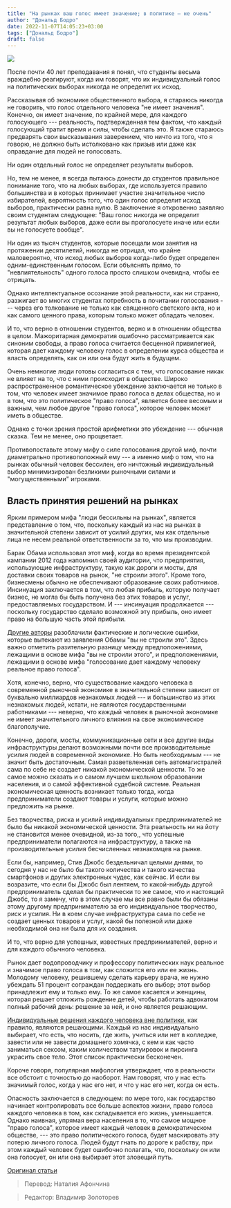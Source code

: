```yaml
---
title: "На рынках ваш голос имеет значение; в политике — не очень"
author: "Дональд Бодро"
date: 2022-11-07T14:05:23+03:00
tags: ["Дональд Бодро"]
draft: false
---
```

![](https://www.aier.org/wp-content/uploads/2019/09/votingbooth.jpg)

После почти 40 лет преподавания я понял, что студенты весьма враждебно реагируют, когда им говорят, что их индивидуальный голос на политических выборах никогда не определит их исход.

Рассказывая об экономике общественного выбора, я стараюсь никогда не говорить, что голос отдельного человека "не имеет значения". Конечно, он имеет значение, по крайней мере, для каждого голосующего --- реальность, подтвержденная тем фактом, что каждый голосующий тратит время и силы, чтобы сделать это. Я также стараюсь предварять свои высказывания заверением, что ничто из того, что я говорю, не должно быть истолковано как призыв или даже как оправдание для людей не голосовать.

Ни один отдельный голос не определяет результаты выборов.

Но, тем не менее, я всегда пытаюсь донести до студентов правильное понимание того, что на любых выборах, где используется правило большинства и в которых принимает участие значительное число избирателей, вероятность того, что один голос определит исход выборов, практически равна нулю. В заключение я откровенно заявляю своим студентам следующее: "Ваш голос никогда не определит результат любых выборов, даже если вы проголосуете иначе или если вы не голосуете вообще".

Ни один из тысяч студентов, которые посещали мои занятия на протяжении десятилетий, никогда не отрицал, что крайне маловероятно, что исход любых выборов когда-либо будет определен одним-единственным голосом. Если объяснять прямо, то "невлиятельность" одного голоса просто слишком очевидна, чтобы ее отрицать.

Однако интеллектуальное осознание этой реальности, как ни странно, разжигает во многих студентах потребность в почитании голосования --- через его толкование не только как священного светского акта, но и как самого ценного права, которым только может обладать человек.

И то, что верно в отношении студентов, верно и в отношении общества в целом. Мажоритарная демократия ошибочно рассматривается как синоним свободы, а право голоса считается бесценной привилегией, которая дает каждому человеку голос в определении курса общества и власть определять, как он или она будут жить в будущем.

Очень немногие люди готовы согласиться с тем, что голосование никак не влияет на то, что с ними происходит в обществе. Широко распространенное романтическое убеждение заключается не только в том, что человек имеет значимое право голоса в делах общества, но и в том, что  это политическое "право голоса", является более весомым и важным, чем любое другое "право голоса", которое человек может иметь в обществе.

Однако с точки зрения простой арифметики это убеждение --- обычная сказка. Тем не менее, оно процветает.

Противопоставьте этому мифу о силе голосования другой миф, почти диаметрально противоположный ему --- а именно миф о том, что на рынках обычный человек бессилен, его ничтожный индивидуальный выбор минимизирован безликими рыночными силами и "могущественными" игроками.

## Власть принятия решений на рынках

Ярким примером мифа "люди бессильны на рынках", является представление о том, что, поскольку каждый из нас на рынках в значительной степени зависит от усилий других, мы как отдельные лица не несем реальной ответственности за то, что мы производим.

Барак Обама использовал этот миф, когда во время президентской кампании 2012 года напомнил своей аудитории, что предприятия, использующие инфраструктуру, такую как дороги и мосты, для доставки своих товаров на рынок, "не строили этого". Кроме того, бизнесмены обычно не обеспечивают образование своих работников. Инсинуация заключается в том, что любая прибыль, которую получает бизнес, не могла бы быть получена без этих товаров и услуг, предоставляемых государством. И --- инсинуация продолжается --- поскольку государство сделало возможной эту прибыль, оно имеет право на большую часть этой прибыли.

[Другие авторы](https://www.econlib.org/you-didnt-build-that-2/) разоблачили фактические и логические ошибки, которые вытекают из заявления Обамы "вы не строили это". Здесь важно отметить разительную разницу между предположениями, лежащими в основе мифа "вы не строили этого", и предположениями, лежащими в основе мифа "голосование дает каждому человеку реальное право голоса".

Хотя, конечно, верно, что существование каждого человека в современной рыночной экономике в значительной степени зависит от буквально миллиардов незнакомых людей --- и большинство из этих незнакомых людей, кстати, не являются государственными работниками --- неверно, что каждый человек в рыночной экономике не имеет значительного личного влияния на свое экономическое благополучие.

Конечно, дороги, мосты, коммуникационные сети и все другие виды инфраструктуры делают возможными почти все производительные усилия людей в современной экономике. Но быть необходимым --- не значит быть достаточным. Самая разветвленная сеть автомагистралей сама по себе не создает никакой экономической ценности. То же самое можно сказать и о самом лучшем школьном образовании населения, и о самой эффективной судебной системе. Реальная экономическая ценность возникает только тогда, когда предприниматели создают товары и услуги, которые можно предложить на рынке.

Без творчества, риска и усилий индивидуальных предпринимателей не было бы никакой экономической ценности. Эта реальность ни на йоту не становится менее очевидной, из-за того,, что успешные предприниматели полагаются на инфраструктуру, а также на производительные усилия бесчисленных незнакомцев на рынке.

Если бы, например, Стив Джобс бездельничал целыми днями, то сегодня у нас не было бы такого количества и такого качества смартфонов и других электронных чудес, как сейчас. И если вы возразите, что если бы Джобс был лентяем, то какой-нибудь другой предприниматель сделал бы практически то же самое, что и настоящий Джобс, то я замечу, что в этом случае мы все равно были бы обязаны этому другому предпринимателю за его индивидуальное творчество, риск и усилия. Ни в коем случае инфраструктура сама по себе не создает ценных товаров и услуг, какой бы полезной или даже необходимой она ни была для их создания.

И то, что верно для успешных, известных предпринимателей, верно и для каждого обычного человека.

Рынок дает водопроводчику и профессору политических наук реальное и значимое право голоса в том, как сложится его или ее жизнь. Молодому человеку, решившему сделать карьеру врача, не нужно убеждать 51 процент сограждан поддержать его выбор; этот выбор принадлежит ему и только ему. То же самое касается и женщины, которая решает отложить рождение детей, чтобы работать адвокатом полный рабочий день: решение за ней, и оно является решающим.

[Индивидуальные решения каждого человека вне политики,](https://www.aier.org/article/say-what-you-will-about-markets-they-give-you-genuine-say) как правило, являются решающими. Каждый из нас индивидуально выбирает, что есть, что носить, где жить, учиться или нет в колледже, завести или не завести домашнего хомячка, с кем и как часто заниматься сексом, каким количеством татуировок и пирсинга украсить свое тело. Этот список практически бесконечен.

Короче говоря, популярная мифология утверждает, что в реальности все обстоит с точностью до наоборот. Нам говорят, что у нас есть значимый голос, когда у нас его нет, и что у нас его нет, когда он есть.

Опасность заключается в следующем: по мере того, как государство начинает контролировать все больше аспектов жизни, право голоса каждого человека в том, как складывается его жизнь, уменьшается. Однако наивная, упрямая вера населения в то, что самое мощное "право голоса", которое имеет каждый человек в демократическом обществе, --- это право политического голоса, будет маскировать эту потерю личного голоса. Людей будут гнать по дороге к рабству, при этом каждый человек будет ошибочно полагать, что, поскольку он или она голосует, он или она выбирает этот зловещий путь.

[Оригинал статьи](https://www.aier.org/article/in-markets-your-vote-counts-in-politics-not-so-much/)

> Перевод: Наталия Афончина

> Редактор: Владимир Золоторев